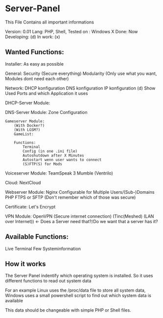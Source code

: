 # Server-Panel
This File Contains all important informations

Version: 0.01
Lang: PHP, Shell, 
Tested on : Windows X
Done: 
Now Developing: (d)
In work: (x)

## Wanted Functions:
Installer:
	As easy as possible

General:
	Security (Secure everything)
	Modularity (Only use what you want, Modules dont need each other)

Network:
	DHCP konfiguration
	DNS konfiguration
	IP konfiguration
(d)	Show Used Ports and which Application it uses

DHCP-Server Module:
	

DNS-Server Module:
	Zone Configuration

	Gameserver Module:
		(With Docker?)
		(With LGSM?)
		GameList:
		
		Functions:
			Terminal
			Config (in one .ini file)
			Autoshutdown after X Minutes
			Autostart wenn user wants to connect
			(S)FTP(S) for Mods

Voiceserver Module:
	TeamSpeak 3
	Mumble
	(Ventrilo)

Cloud:
	NextCloud

Webserver Module:
	Nginx
		Configurable for Multiple Users/(Sub-)Domains
	PHP
	FTPS or SFTP (Don't remember which of those was secure)
  
Certificate:
	Let's Encrypt
	
VPN Module:
	OpenVPN (Secure internet connection)
	(Tinc(Meshed) (LAN over Internet)) <- Does a Server need that?/Do we want that a server has it?
 
## Available Functions:
Live Terminal
Few Systeminformation



## How it works
The Server Panel indentify which operating system is installed.
So it uses different functions to read out system data

For an example Linux uses the /proc/data file to store all 
system data, Windows uses a small powershell script to find
out which system data is available

This data should be changeable with simple PHP or Shell files.

